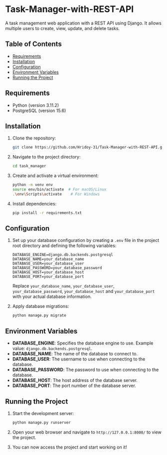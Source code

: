 # Task-Manager-with-REST-API

A task management web application with a REST API using Django. It allows multiple users to create, view, update, and delete tasks.

## Table of Contents

- [Requirements](#requirements)
- [Installation](#installation)
- [Configuration](#configuration)
- [Environment Variables](#environment-variables)
- [Running the Project](#running-the-project)

## Requirements

- Python (version 3.11.2)
- PostgreSQL (version 15.6)

## Installation

1. Clone the repository:

   ```bash
   git clone https://github.com/Hridoy-31/Task-Manager-with-REST-API.git
   ```

2. Navigate to the project directory:

   ```bash
   cd task_manager
   ```

3. Create and activate a virtual environment:

   ```bash
   python -m venv env
   source env/bin/activate  # For macOS/Linux
   .\env\Scripts\activate    # For Windows
   ```

4. Install dependencies:

   ```bash
   pip install -r requirements.txt
   ```

## Configuration

1. Set up your database configuration by creating a `.env` file in the project root directory and defining the following variables:

   ```plaintext
   DATABASE_ENGINE=django.db.backends.postgresql
   DATABASE_NAME=your_database_name
   DATABASE_USER=your_database_user
   DATABASE_PASSWORD=your_database_password
   DATABASE_HOST=your_database_host
   DATABASE_PORT=your_database_port
   ```

   Replace `your_database_name`, `your_database_user`, `your_database_password`, `your_database_host` and `your_database_port` with your actual database information.

2. Apply database migrations:

   ```bash
   python manage.py migrate
   ```

## Environment Variables

- **DATABASE_ENGINE**: Specifies the database engine to use. Example value: `django.db.backends.postgresql`.
- **DATABASE_NAME**: The name of the database to connect to.
- **DATABASE_USER**: The username to use when connecting to the database.
- **DATABASE_PASSWORD**: The password to use when connecting to the database.
- **DATABASE_HOST**: The host address of the database server.
- **DATABASE_PORT**: The port number of the database server.

## Running the Project

1. Start the development server:

   ```bash
   python manage.py runserver
   ```

2. Open your web browser and navigate to `http://127.0.0.1:8000/` to view the project.

3. You can now access the project and start working on it!
